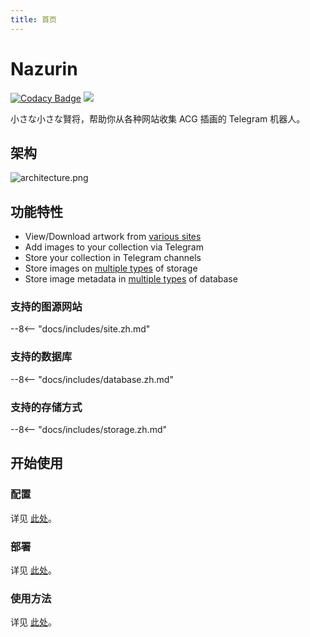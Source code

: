 ```yaml
---
title: 首页
---
```


# Nazurin

[![Codacy Badge](https://app.codacy.com/project/badge/Grade/5cbfed1b51a644b187ed5d9521a4ea95)](https://www.codacy.com/manual/y-young/nazurin?utm_source=github.com&utm_medium=referral&utm_content=y-young/nazurin&utm_campaign=Badge_Grade)
![](https://img.shields.io/badge/python->%3D%203.7-blue)

小さな小さな賢将，帮助你从各种网站收集 ACG 插画的 Telegram 机器人。

## 架构

![architecture.png](https://s2.loli.net/2022/09/10/mpW32BJqxajV7Sg.png)

## 功能特性

- View/Download artwork from [various sites](#支持的图源网站)
- Add images to your collection via Telegram
- Store your collection in Telegram channels
- Store images on [multiple types](#支持的存储方式) of storage
- Store image metadata in [multiple types](#支持的数据库) of database

### 支持的图源网站

--8<-- "docs/includes/site.zh.md"

### 支持的数据库

--8<-- "docs/includes/database.zh.md"

### 支持的存储方式

--8<-- "docs/includes/storage.zh.md"

## 开始使用

### 配置

详见 [此处](./getting-started/configuration)。

### 部署

详见 [此处](./getting-started/deploy)。

### 使用方法

详见 [此处](./getting-started/usage)。
